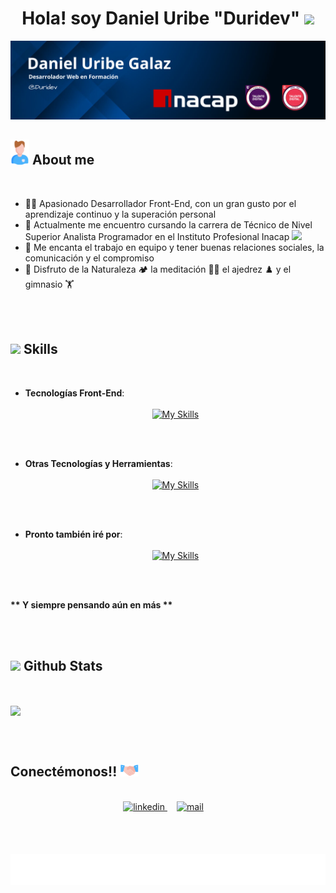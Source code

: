 <h1 align="center"><b>Hola! soy Daniel Uribe "Duridev"</b> <img src="https://media.giphy.com/media/hvRJCLFzcasrR4ia7z/giphy.gif" width="35"></h1>

<img src="https://raw.githubusercontent.com/Duridev/Duridev/main/img-duridev/headergh.png">

<br>

## <picture><img src="https://raw.githubusercontent.com/Duridev/Duridev/main/img-duridev/abot-me.gif" width="30px"></picture> **About me**

<br>

- 👨‍💻 Apasionado Desarrollador Front-End, con un gran gusto por el aprendizaje continuo y la superación personal  
- 📖 Actualmente me encuentro cursando la carrera de Técnico de Nivel Superior Analista Programador en el Instituto Profesional Inacap <img src="https://digital.inacap.cl/recursos/inacap-liferay/img/logo-footer.png" width="60">  
- 🤝 Me encanta el trabajo en equipo y tener buenas relaciones sociales, la comunicación y el compromiso  
- 👨 Disfruto de la Naturaleza 🏕️ la meditación 🧘‍♂️ el ajedrez ♟️ y el gimnasio 🏋️  

<br><br>

## <img src="https://media2.giphy.com/media/QssGEmpkyEOhBCb7e1/giphy.gif?cid=ecf05e47a0n3gi1bfqntqmob8g9aid1oyj2wr3ds3mg700bl&rid=giphy.gif" width="35"><b> Skills</b>

<br>

<p align="center">

- **Tecnologías Front-End**:
[<div align="center">
<br>![My Skills](https://skillicons.dev/icons?i=html,css,wordpress,bootstrap,tailwind,js,vue,pinia)](https://skillicons.dev)  </div>

<br><br>

- **Otras Tecnologías y Herramientas**:
[<div align="center">
<br>![My Skills](https://skillicons.dev/icons?i=vscode,git,github,vite)](https://skillicons.dev)  </div>

<br><br>

- **Pronto también iré por**:
[<div align="center">
<br>![My Skills](https://skillicons.dev/icons?i=python,django,fastapi,vuetify,nuxt,typescript,postgres)](https://skillicons.dev)  </div>

</p>

<br><br>

<p><b>** Y siempre pensando aún en más **</b></p>

<br><br>

## <img src="https://media.giphy.com/media/iY8CRBdQXODJSCERIr/giphy.gif" width="35"><b> Github Stats </b>

<br>

<p align="left">
  <img align="center" src="https://github-readme-stats.vercel.app/api/top-langs/?username=Duridev&layout=compact&theme=github_dark"/>
</p>

<br><br>

##  **Conectémonos!!** <picture><img src="https://raw.githubusercontent.com/Duridev/Duridev/main/img-duridev/handshake.gif" width="30px"></picture>

<br>

<div align="center">

<a href="https://linkedin.com/in/duridev" target="_blank">
  <img src="https://img.shields.io/badge/linkedin: in/duridev/-%2300acee.svg?color=405DE6&style=for-the-badge&logo=linkedin&logoColor=white" alt="linkedin" style="margin-bottom: 5px;"/>
</a>
<span style="margin: 0 15px;"><span>
<a href="mailto:duridev@gmail.com" target="_blank">
  <img src="https://img.shields.io/badge/mail: duridev@-%23EA4335.svg?style=for-the-badge&logo=gmail&logoColor=white" alt="mail" style="margin-bottom: 5px;" />
</a>

<!--
<a href="https://duridev.cl" target="_blank">
  <img src="https://img.shields.io/badge/My_Website: duridev.cl-000000?style=for-the-badge&logo=Microsoft-edge&logoColor=white" alt="website"/>
</a>
-->

</div>

<br><br>

<!--Footer-->
<div align="center" style="width:100%">
  <img src="https://raw.githubusercontent.com/Duridev/Duridev/main/img-duridev/footergh.svg" style="height:50px; width:100%;">
</div>
